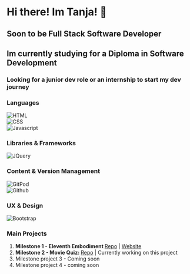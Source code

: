 # Hi there! Im Tanja! 👋
## Soon to be Full Stack Software Developer
## Im currently studying for a Diploma in Software Development
### Looking for a junior dev role or an internship to start my dev journey

### Languages

![HTML](https://img.shields.io/static/v1?label=HTML&message=5&style=flat&color=E34F26&logo=html5)\
![CSS](https://img.shields.io/static/v1?label=CSS&message=3&style=flat&color=1572B6&logo=css3)\
![Javascript](https://img.shields.io/static/v1?label=JavaScript&message=ES8&style=flat&color=F7DF1E&logo=JavaScript)


### Libraries & Frameworks

![JQuery](https://img.shields.io/static/v1?label=JQuery&message=3.5.1&style=flat&color=0769AD&logo=jquery)


### Content & Version Management

![GitPod](https://img.shields.io/static/v1?label=GitPod&message=🌙&style=flat&color=1AA6E4&logo=gitpod)\
![Github](https://img.shields.io/static/v1?label=GitHub&message=🪐&style=flat&color=181717&logo=github)



### UX & Design

![Bootstrap](https://img.shields.io/static/v1?label=Bootstrap&message=🎨&style=flat&color=563D7C&logo=bootstrap)


### Main Projects

1.  <strong>Milestone 1 - Eleventh Embodiment  </strong><a href=https://github.com/TanYa-Go/eleventh-embodiment alt="Eleventh Embodiment Repo" target="_blank">Repo</a> | <a href="https://tanya-go.github.io/eleventh-embodiment/" alt="Eleventh Embodiment website" target="_blank">Website</a>
1.  <strong>Milestone 2 - Movie Quiz: </strong><a href="https://github.com/TanYa-Go/Movie-Quiz" alt="Movie Quiz Repo" target="_blank">Repo</a> | Currently working on this project
1.  Milestone project 3 - Coming soon 
1.  Milestone project 4 - coming soon

